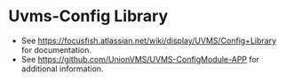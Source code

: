 # Uvms-Config Library

* See https://focusfish.atlassian.net/wiki/display/UVMS/Config+Library for documentation.
* See https://github.com/UnionVMS/UVMS-ConfigModule-APP for additional information.






